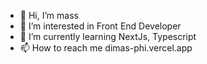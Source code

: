 - 👋 Hi, I’m mass
- 👀 I’m interested in Front End Developer
- 🌱 I’m currently learning NextJs, Typescript
- 📫 How to reach me dimas-phi.vercel.app

<!---
dmzazz/dmzazz is a ✨ special ✨ repository because its `README.md` (this file) appears on your GitHub profile.
You can click the Preview link to take a look at your changes.
--->
